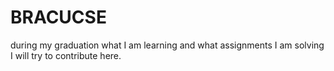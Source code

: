 # BRACUCSE
during my graduation what I am learning and what assignments I am solving I will try to contribute here.
